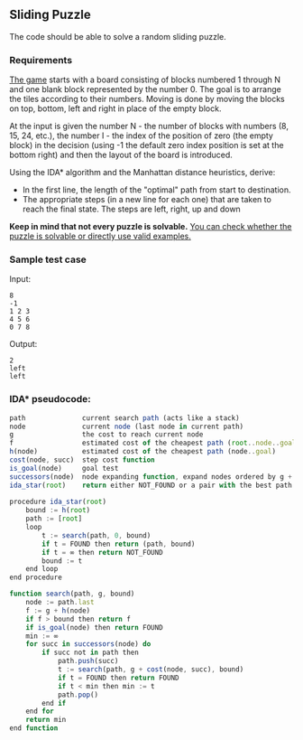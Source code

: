 ## Sliding Puzzle

The code should be able to solve a random sliding puzzle.

### Requirements
[The game](https://appzaza.com/tile-slide-game) starts with a board consisting of blocks numbered 1 through N
and one blank block represented by the number 0. The goal is to arrange
the tiles according to their numbers. Moving is done by moving the blocks
on top, bottom, left and right in place of the empty block.

At the input is given the number N - the number of blocks with numbers
(8, 15, 24, etc.), the number I - the index of the position of zero (the empty
block) in the decision (using -1 the default zero index position is set at the
bottom right) and then the layout of the board is introduced. 

Using the IDA* algorithm and the Manhattan distance heuristics, derive:
- In the first line, the length of the "optimal" path from start to destination.
- The appropriate steps (in a new line for each one) that are taken to reach
the final state. The steps are left, right, up and down


**Keep in mind that not every puzzle is solvable.** [You can check whether the
puzzle is solvable or directly use valid examples.](https://www.cs.princeton.edu/courses/archive/spring18/cos226/assignments/8puzzle/index.html)


### Sample test case
Input:
```
8
-1
1 2 3
4 5 6
0 7 8
```

Output:
```
2
left
left
```


### IDA* pseudocode:

```ts
path              current search path (acts like a stack)
node              current node (last node in current path)
g                 the cost to reach current node
f                 estimated cost of the cheapest path (root..node..goal)
h(node)           estimated cost of the cheapest path (node..goal)
cost(node, succ)  step cost function
is_goal(node)     goal test
successors(node)  node expanding function, expand nodes ordered by g + h(node)
ida_star(root)    return either NOT_FOUND or a pair with the best path and its cost
 
procedure ida_star(root)
    bound := h(root)
    path := [root]
    loop
        t := search(path, 0, bound)
        if t = FOUND then return (path, bound)
        if t = ∞ then return NOT_FOUND
        bound := t
    end loop
end procedure

function search(path, g, bound)
    node := path.last
    f := g + h(node)
    if f > bound then return f
    if is_goal(node) then return FOUND
    min := ∞
    for succ in successors(node) do
        if succ not in path then
            path.push(succ)
            t := search(path, g + cost(node, succ), bound)
            if t = FOUND then return FOUND
            if t < min then min := t
            path.pop()
        end if
    end for
    return min
end function
```
